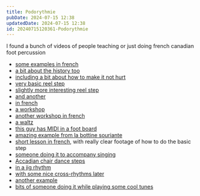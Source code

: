 ```yaml
---
title: Podorythmie
pubDate: 2024-07-15 12:38
updatedDate: 2024-07-15 12:38
id: 20240715120361-Podorythmie
---
```


I found a bunch of videos of people teaching or just doing french canadian foot percussion

- [some examples in french](https://www.youtube.com/watch?v=OjlJNumhpms)
- [a bit about the history too](https://www.youtube.com/watch?v=CDXSgRR8aCw)
- [including a bit about how to make it not hurt](https://www.youtube.com/watch?v=yRKUgY4H9o8)
- [very basic reel step](https://www.youtube.com/watch?v=MDJeIXKUqZI)
- [slightly more interesting reel step](https://www.youtube.com/watch?v=AhyCeeUksJA)
- [and another](https://www.youtube.com/watch?v=Qo97CNDI6ro)
- [in french](https://www.youtube.com/watch?v=UCq_yxwyAtc)
- [a workshop](https://www.youtube.com/watch?v=m3ijnnjOlO0)
- [another workshop in french](https://www.youtube.com/watch?v=SC0E0eo3ZuI)
- [a waltz](https://www.youtube.com/watch?v=aD-JY8wl4Ys)
- [this guy has MIDI in a foot board](https://www.youtube.com/watch?v=sacAHemW7ag)
- [amazing example from la bottine souriante](https://www.youtube.com/watch?v=o_tUCxxWXH8)
- [short lesson in french](https://www.youtube.com/watch?v=K7QKRG2e6YM), with really clear footage of how to do the basic step
- [someone doing it to accompany singing](https://www.youtube.com/watch?v=whQbiofXc8s)
- [Accadian chair dance steps](https://www.youtube.com/watch?v=x0KDtQmTIGM)
- [in a jig rhythm](https://www.youtube.com/watch?v=JtDgh2iO_eA)
- [with some nice cross-rhythms later](https://www.youtube.com/watch?v=bn0kO0lsHZo)
- [another example](https://www.youtube.com/watch?v=_rv8aPJMkXQ)
- [bits of someone doing it while playing some cool tunes](https://www.youtube.com/watch?v=w0Zpa9VR3-c)
